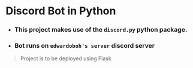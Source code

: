 # Discord Bot in Python

- ### This project makes use of the `discord.py` python package.

- ### Bot runs on `edwardoboh's server` discord server

> Project is to be deployed using Flask
